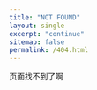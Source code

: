 ```yaml
---
title: "NOT FOUND"
layout: single
excerpt: "continue"
sitemap: false
permalink: /404.html
---
```


页面找不到了啊
    

<script type="text/javascript">
    var GOOG_FIXURL_LANG = 'en-us';
    var GOOG_FIXURL_SITE = 'https://xbchen82.github.io'
</script>
<script type="text/javascript"
    src="//linkhelp.clients.google.com/tbproxy/lh/wm/fixurl.js">
</script>